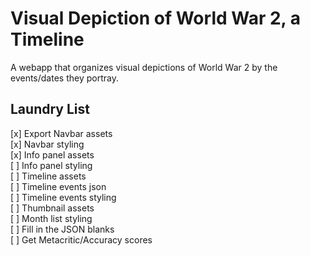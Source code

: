 Visual Depiction of World War 2, a Timeline
==================
A webapp that organizes visual depictions of World War 2 by the events/dates they portray.

Laundry List
------------
[x] Export Navbar assets<br>
[x] Navbar styling<br>
[x] Info panel assets<br>
[ ] Info panel styling<br>
[ ] Timeline assets<br>
[ ] Timeline events json<br>
[ ] Timeline events styling<br>
[ ] Thumbnail assets<br>
[ ] Month list styling<br>
[ ] Fill in the JSON blanks<br>
[ ] Get Metacritic/Accuracy scores<br>
